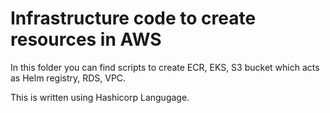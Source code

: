 # Infrastructure code to create resources in AWS

In this folder you can find scripts to create ECR, EKS, S3 bucket which acts as Helm registry, RDS, VPC.

This is written using Hashicorp Langugage.